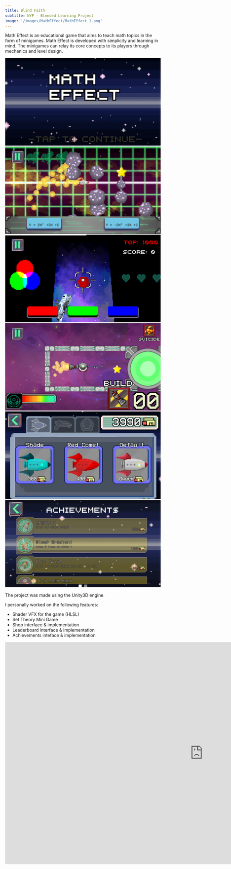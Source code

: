 ```yaml
---
title: Blind Faith
subtitle: NYP - Blended Learning Project
image: '/images/MathEffect/MathEffect_1.png'
---
```


Math Effect is an educational game that aims to teach math topics in the form of minigames. Math Effect is developed with simplicity and learning in mind. The
minigames can relay its core concepts to its players through mechanics and level design.

<div class="gallery-box">
  <div class="gallery">
    <img src="/images/MathEffect/MathEffect_1.png" loading="lazy">
    <img src="/images/MathEffect/MathEffect_2.png" loading="lazy">
    <img src="/images/MathEffect/MathEffect_3.png" loading="lazy">
    <img src="/images/MathEffect/MathEffect_4.png" loading="lazy">
    <img src="/images/MathEffect/MathEffect_5.png" loading="lazy">
    <img src="/images/MathEffect/MathEffect_6.png" loading="lazy">
  </div>
</div>

The project was made using the Unity3D engine.

I personally worked on the following features: 
* Shader VFX for the game (HLSL)
* Set Theory Mini Game
* Shop interface & implementation
* Leaderboard interface & implementation
* Achievements inteface & implementation

<p><iframe width="1280" height="720" src="https://www.youtube.com/embed/vOFecxMGlII" title="YouTube video player" loading="lazy" frameborder="0" allow="accelerometer; autoplay; clipboard-write; encrypted-media; gyroscope; picture-in-picture" allowfullscreen></iframe></p>